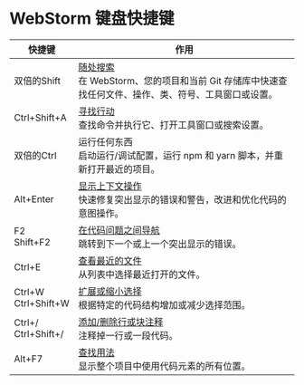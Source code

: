 # WebStorm 键盘快捷键

| 快捷键                     | 作用                                                                                                                                           |
|-------------------------|----------------------------------------------------------------------------------------------------------------------------------------------|
| 双倍的Shift                | [随处搜索](https://www.jetbrains.com/help/webstorm/searching-everywhere.html)<br/>在 WebStorm、您的项目和当前 Git 存储库中快速查找任何文件、操作、类、符号、工具窗口或设置。           |
| Ctrl+Shift+A            | [寻找行动](https://www.jetbrains.com/help/webstorm/searching-everywhere.html#find_action)<br/>查找命令并执行它、打开工具窗口或搜索设置。                              |
| 双倍的Ctrl                 | 运行任何东西<br/>启动运行/调试配置，运行 npm 和 yarn 脚本，并重新打开最近的项目。                                                                                            |
| Alt+Enter               | [显示上下文操作](https://www.jetbrains.com/help/webstorm/intention-actions.html)<br/>快速修复突出显示的错误和警告，改进和优化代码的意图操作。                                   |
| F2<br/>Shift+F2         | [在代码问题之间导航](https://www.jetbrains.com/help/webstorm/navigating-through-the-source-code.html#navigate-errors-warnings)<br/>跳转到下一个或上一个突出显示的错误。 |
| Ctrl+E                  | [查看最近的文件](https://www.jetbrains.com/help/webstorm/navigating-through-the-source-code.html#recent_files)<br/>从列表中选择最近打开的文件。                   |
| Ctrl+W<br/>Ctrl+Shift+W | [扩展或缩小选择](https://www.jetbrains.com/help/webstorm/working-with-source-code.html)<br/>根据特定的代码结构增加或减少选择范围。                                     |
| Ctrl+/<br/>Ctrl+Shift+/ | [添加/删除行或块注释](https://www.jetbrains.com/help/webstorm/working-with-source-code.html#editor_lines_code_blocks)<br/>注释掉一行或一段代码。                 |
| Alt+F7                  | [查找用法](https://www.jetbrains.com/help/webstorm/find-highlight-usages.html#find-usages)<br/>显示整个项目中使用代码元素的所有位置。                               |

